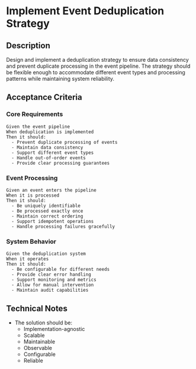 # Implement Event Deduplication Strategy

## Description
Design and implement a deduplication strategy to ensure data consistency and prevent duplicate processing in the event pipeline. The strategy should be flexible enough to accommodate different event types and processing patterns while maintaining system reliability.

## Acceptance Criteria

### Core Requirements
```gherkin
Given the event pipeline
When deduplication is implemented
Then it should:
  - Prevent duplicate processing of events
  - Maintain data consistency
  - Support different event types
  - Handle out-of-order events
  - Provide clear processing guarantees
```

### Event Processing
```gherkin
Given an event enters the pipeline
When it is processed
Then it should:
  - Be uniquely identifiable
  - Be processed exactly once
  - Maintain correct ordering
  - Support idempotent operations
  - Handle processing failures gracefully
```

### System Behavior
```gherkin
Given the deduplication system
When it operates
Then it should:
  - Be configurable for different needs
  - Provide clear error handling
  - Support monitoring and metrics
  - Allow for manual intervention
  - Maintain audit capabilities
```

## Technical Notes
- The solution should be:
  - Implementation-agnostic
  - Scalable
  - Maintainable
  - Observable
  - Configurable
  - Reliable 